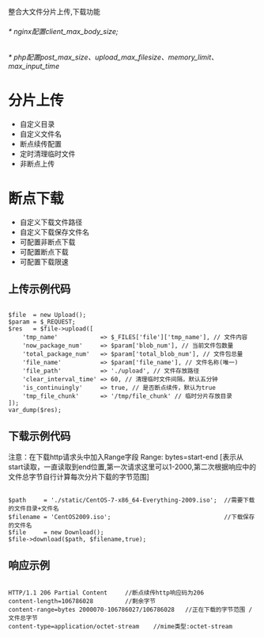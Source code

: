 
整合大文件分片上传,下载功能 

###### * nginx配置client_max_body_size;
###### * php配置post_max_size、upload_max_filesize、memory_limit、max_input_time

分片上传
===============


 + 自定义目录
 + 自定义文件名
 + 断点续传配置
 + 定时清理临时文件
 + 非断点上传

断点下载
===============


 + 自定义下载文件路径
 + 自定义下载保存文件名
 + 可配置非断点下载
 + 可配置断点下载
 + 可配置下载限速


## 上传示例代码


~~~

$file  = new Upload();
$param = $_REQUEST;
$res   = $file->upload([
    'tmp_name'            => $_FILES['file']['tmp_name'], // 文件内容
    'now_package_num'     => $param['blob_num'], // 当前文件包数量
    'total_package_num'   => $param['total_blob_num'], // 文件包总量
    'file_name'           => $param['file_name'], // 文件名称(唯一)
    'file_path'           => './upload', // 文件存放路径
    'clear_interval_time' => 60, // 清理临时文件间隔，默认五分钟
    'is_continuingly'     => true, // 是否断点续传，默认为true
    'tmp_file_chunk'      => '/tmp/file_chunk' // 临时分片存放目录
]);
var_dump($res);
~~~

## 下载示例代码

注意：在下载http请求头中加入Range字段 
Range: bytes=start-end  [表示从start读取，一直读取到end位置,第一次请求这里可以1-2000,第二次根据响应中的文件总字节自行计算每次分片下载的字节范围]

~~~

$path     = './static/CentOS-7-x86_64-Everything-2009.iso';  //需要下载的文件目录+文件名
$filename = 'CentOS2009.iso';                                //下载保存的文件名
$file     = new Download();
$file->download($path, $filename,true); 

~~~

## 响应示例

~~~

HTTP/1.1 206 Partial Content     //断点续传http响应码为206
content-length=106786028         //剩余字节
content-range=bytes 2000070-106786027/106786028   //正在下载的字节范围 / 文件总字节
content-type=application/octet-stream    //mime类型:octet-stream 

~~~
